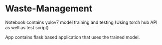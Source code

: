 # Waste-Management
 
Notebook contains yolov7 model training and testing (Using torch hub API as well as test script)

App contains flask based application that uses the trained model.
